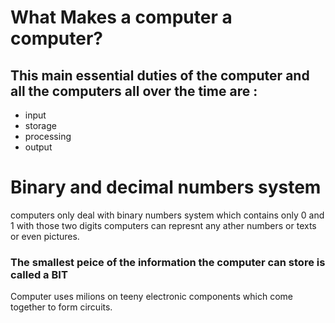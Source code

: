 # What Makes a computer a computer?


## This main essential duties of the computer and all the computers all over the time are :

* input
* storage
* processing
* output


# Binary and decimal numbers system
computers only deal with binary numbers system which contains only 0 and 1 with those two digits computers can represnt any ather numbers or texts or even pictures.

### The smallest peice of the information the computer can store is called a **BIT**

Computer uses milions on teeny electronic components which come together to form circuits.  
